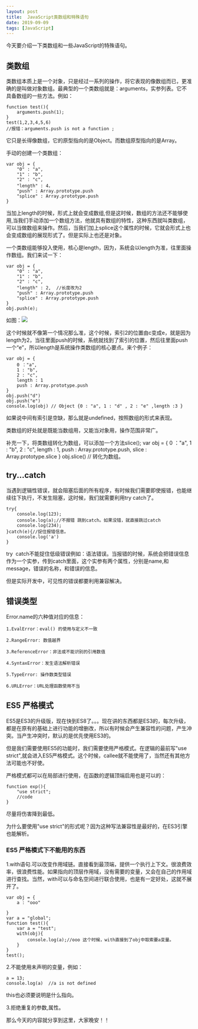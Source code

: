 ```yaml
---
layout: post
title:  JavaScript类数组和特殊语句
date: 2019-09-09
tags: [JavaScript]
---
```


今天要介绍一下类数组和一些JavaScript的特殊语句。

## 类数组

类数组本质上是一个对象，只是经过一系列的操作，将它表现的像数组而已，更准确的是叫做对象数组。最典型的一个类数组就是：arguments，实参列表。它不具备数组的一些方法。例如：

	function test(){
		arguments.push(1);
	}
	test(1,2,3,4,5,6)
	//报错：arguments.push is not a function ;
	
它只是长得像数组，它的原型指向的是Object。而数组原型指向的是Array。

手动的创建一个类数组：
	
	var obj = {
		"0" : "a",
		"1" : "b",
		"2" : "c",
		"length" : 4，
		"push" : Array.prototype.push	
		"splice" : Array.prototype.push	
	}

当加上length的时候，形式上就会变成数组,但是这时候，数组的方法还不能够使用,当我们手动添加一个数组方法，他就具有数组的特性，这种东西就叫类数组，可以当做数组来操作。然后，当我们加上splice这个属性的时候，它就会形式上也会变成数组的展现形式了。但是实际上也还是对象。

一个类数组能够投入使用，核心是length，因为，系统会以length为准，往里面操作数组。我们来试一下：

	
	var obj = {
		"0" : "a",
		"1" : "b",
		"2" : "c",
		"length" : 2,  //长度改为2
		"push" : Array.prototype.push	
		"splice" : Array.prototype.push	
	}
	obj.push(e);

如图：<img src="https://ojlty2hua.qnssl.com/image-1501168174768-YmxvZzYuUE5H.PNG?imageView2/1/w/200/h/200/q/75|imageslim">

这个时候就不像第一个情况那么准，这个时候，索引2的位置由c变成e，就是因为length为2，当往里面push的时候，系统就找到了索引的位置，然后往里面push一个“e”，所以length是系统操作类数组的核心要点。来个例子：

	var obj = { 
		0 ："a",
		1 : "b",
		2 : "c",
		length : 1
		push : Array.prototype.push
	}
	obj.push("d")
	obj.push("e")
	console.log(obj) // Object {0 : "a", 1 : "d" , 2 : "e" ,length :3 }
	
如果说中间有索引是空缺，那么就是undefined，按照数组的形式来表现。

类数组的好处就是既能当数组用，又能当对象用，操作范围非常广。

补充一下，将类数组转化为数组，可以添加一个方法slice();
	var obj = { 
		0 ："a",
		1 : "b",
		2 : "c",
		length : 1,
		push : Array.prototype.push,
		slice : Array.prototype.slice
	}
	obj.slice()  // 转化为数组。


## try...catch 

当遇到逻辑性错误，就会阻塞后面的所有程序，有时候我们需要即使报错，也能继续往下执行，不发生阻塞，这时候，我们就需要利用try catch了。

	try{
		console.log(123);
		console.log(a);//不报错 跳到catch。如果没错，就直接跳过catch
		console.log(234);
	}catch(e){//捉住报错信息。
		console.log('a')
	}

try  catch不能捉住低级错误例如：语法错误。当报错的时候，系统会把错误信息作为一个实参，传到catch里面，这个实参有两个属性，分别是name,和message，错误的名称，和错误的信息。

但是实际开发中，可见性的错误都要利用兼容解决。

## 错误类型

Error.name的六种值对应的信息：
	
	1.EvalError：eval() 的使用与定义不一致
	
	2.RangeError: 数值越界
	
	3.ReferenceError：非法或不能识别的引用数值
	
	4.SyntaxError：发生语法解析错误
	
	5.TypeError: 操作数类型错误
	
	6.URLError：URL处理函数使用不当

## ES5 严格模式 

ES5是ES3的升级版，现在快到ES8了。。。现在讲的东西都是ES3的，每次升级，都是在原有的基础上进行功能的增删改，所以有时候会产生兼容性的问题，产生冲突。当产生冲突时，默认的是优先使用ES3的。

但是我们需要使用ES5的功能时，我们需要使用严格模式。在逻辑的最前写"use strict",就会进入ES5严格模式。这个时候，callee就不能使用了，当然还有其他方法可能也不好使。

严格模式都可以在局部进行使用，在函数的逻辑顶端启用也是可以的：

	function exp(){
		"use strict";
		//code
	}

尽量将伤害降到最低。

为什么要使用"use strict"的形式呢？因为这种写法兼容性是最好的，在ES3引擎也能解析。

### ES5 严格模式下不能用的东西

1.with语句.可以改变作用域链。直接看到最顶端，提供一个执行上下文。很浪费效率，很浪费性能。如果指向的顶层作用域，没有需要的变量，又会在自己的作用域进行查找。当然，with可以与命名空间进行联合使用，也是有一定好处，这就不展开了。
	
	var obj = {
		a : "ooo"
		
	}
	var a = "global";
	function test(){
		var a = "test";
		with(obj){
			console.log(a);//ooo 这个时候，with直接到了obj中取索要a变量。
		}
	}
	test();

2.不能使用未声明的变量，例如：

	a = 13;
	console.log(a)  //a is not defined

this也必须要说明是什么指向。

3.拒绝重复的参数,属性。


那么今天的内容就分享到这里，大家晚安！！




































